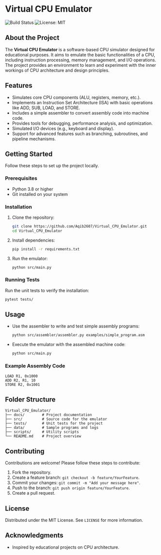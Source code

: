 # Virtual CPU Emulator

![Build Status](https://img.shields.io/badge/build-passing-brightgreen)
![License: MIT](https://img.shields.io/badge/license-MIT-blue.svg)

## About the Project
The **Virtual CPU Emulator** is a software-based CPU simulator designed for educational purposes. 
It aims to emulate the basic functionalities of a CPU, including instruction processing, 
memory management, and I/O operations. The project provides an environment to learn and 
experiment with the inner workings of CPU architecture and design principles.

## Features
- Simulates core CPU components (ALU, registers, memory, etc.).
- Implements an Instruction Set Architecture (ISA) with basic operations like ADD, SUB, LOAD, and STORE.
- Includes a simple assembler to convert assembly code into machine code.
- Provides tools for debugging, performance analysis, and optimization.
- Simulated I/O devices (e.g., keyboard and display).
- Support for advanced features such as branching, subroutines, and pipeline mechanisms.

## Getting Started
Follow these steps to set up the project locally.

### Prerequisites
- Python 3.8 or higher
- Git installed on your system

### Installation
1. Clone the repository:
   ```bash
   git clone https://github.com/Aqib2607/Virtual_CPU_Emulator.git
   cd Virtual_CPU_Emulator
   ```
2. Install dependencies:
   ```bash
   pip install -r requirements.txt
   ```
3. Run the emulator:
   ```bash
   python src/main.py
   ```

### Running Tests
Run the unit tests to verify the installation:
   ```bash
   pytest tests/
   ```

## Usage
- Use the assembler to write and test simple assembly programs:
  ```bash
  python src/assembler/assembler.py examples/simple_program.asm
  ```
- Execute the emulator with the assembled machine code:
  ```bash
  python src/main.py
  ```

### Example Assembly Code
```assembly
LOAD R1, 0x1000
ADD R2, R1, 10
STORE R2, 0x1001
```

## Folder Structure
```plaintext
Virtual_CPU_Emulator/
├── docs/        # Project documentation
├── src/         # Source code for the emulator
├── tests/       # Unit tests for the project
├── data/        # Sample programs and logs
├── scripts/     # Utility scripts
└── README.md    # Project overview
```

## Contributing
Contributions are welcome! Please follow these steps to contribute:
1. Fork the repository.
2. Create a feature branch: `git checkout -b feature/YourFeature`.
3. Commit your changes: `git commit -m "Add your message here"`.
4. Push to the branch: `git push origin feature/YourFeature`.
5. Create a pull request.

## License
Distributed under the MIT License. See `LICENSE` for more information.

## Acknowledgments
- Inspired by educational projects on CPU architecture.
